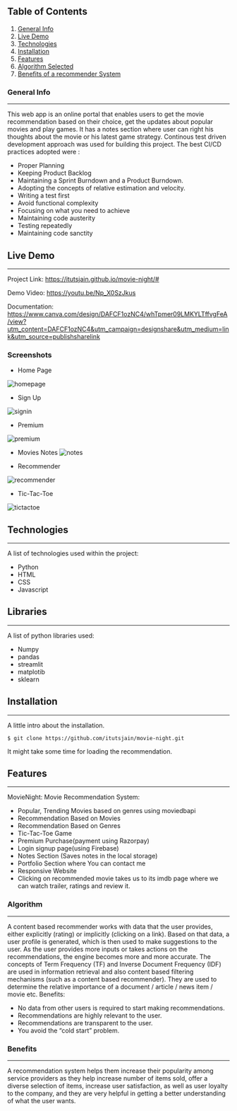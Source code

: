 ## Table of Contents
1. [General Info](#general-info)
2. [Live Demo](#live-demo)
3. [Technologies](#technologies)
4. [Installation](#installation)
5. [Features](#features)
6. [Algorithm Selected](#Algorithm)
7. [Benefits of a recommender System](#Benefits)
### General Info
***
This web app is an online portal that enables users to get the movie recommendation based on their choice, get the updates about popular movies and play games.  It has a notes section where user can right his thoughts about the movie or his latest game strategy.  Continous test driven development approach was used for building this project. The best CI/CD practices adopted were :

* Proper Planning
* Keeping Product Backlog
* Maintaining a Sprint Burndown and a Product Burndown.
* Adopting the concepts of relative estimation and velocity.
* Writing a test first 
* Avoid functional complexity
* Focusing on what you need to achieve
* Maintaining code austerity
* Testing repeatedly
* Maintaining code sanctity

## Live Demo 
***
Project Link: https://itutsjain.github.io/movie-night/#

Demo Video: https://youtu.be/Np_X0SzJkus

Documentation: https://www.canva.com/design/DAFCF1ozNC4/whTpmer09LMKYLTffvgFeA/view?utm_content=DAFCF1ozNC4&utm_campaign=designshare&utm_medium=link&utm_source=publishsharelink

### Screenshots
* Home Page

![homepage](https://github.com/itutsjain/movie-night/blob/main/screenshots/homepage.jpg?raw=true)

* Sign Up

![signin](https://github.com/itutsjain/movie-night/blob/main/screenshots/signin.jpg?raw=true) 

* Premium

![premium](https://github.com/itutsjain/movie-night/blob/main/screenshots/premium.jpg?raw=true)

* Movies Notes
![notes](https://github.com/itutsjain/movie-night/blob/main/screenshots/notes.jpg?raw=true)

* Recommender

![recommender](https://github.com/itutsjain/movie-night/blob/main/screenshots/recommender.jpg?raw=true)

* Tic-Tac-Toe

![tictactoe](https://github.com/itutsjain/movie-night/blob/main/screenshots/tictactoe.jpg?raw=true)
## Technologies
***
A list of technologies used within the project:
* Python
* HTML
* CSS
* Javascript
## Libraries
***
A list of python libraries used:
* Numpy
* pandas
* streamlit
* matplotib
* sklearn

## Installation
***
A little intro about the installation. 
```
$ git clone https://github.com/itutsjain/movie-night.git

```
It might take some time for loading the recommendation.

## Features
***
MovieNight: Movie Recommendation System:
* Popular, Trending Movies based on genres using moviedbapi
* Recommendation Based on Movies
* Recommendation Based on Genres
* Tic-Tac-Toe Game
* Premium Purchase(payment using Razorpay)
* Login signup page(using Firebase)
* Notes Section (Saves notes in the local storage)
* Portfolio Section where You can contact me 
* Responsive Website
* Clicking on recommended movie takes us to its imdb page where we can watch trailer, ratings and review it.

### Algorithm
***

A content based recommender works with data that the user provides, either explicitly (rating) or implicitly (clicking on a link). Based on that data, a user profile is generated, which is then used to make suggestions to the user. As the user provides more inputs or takes actions on the recommendations, the engine becomes more and more accurate. The concepts of Term Frequency (TF) and Inverse Document Frequency (IDF) are used in information retrieval and also content based filtering mechanisms (such as a content based recommender). They are used to determine the relative importance of a document / article / news item / movie etc.
Benefits:
* No data from other users is required to start making recommendations. 
* Recommendations are highly relevant to the user. 
* Recommendations are transparent to the user.
* You avoid the “cold start” problem. 



### Benefits
***
A recommendation system helps them increase their popularity among service providers as they help increase number of items sold, offer a diverse selection of items, increase user satisfaction, as well as user loyalty to the company, and they are very helpful in getting a better understanding of what the user wants.
